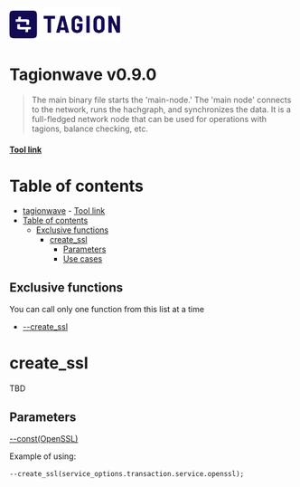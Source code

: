 <a href="https://tagion.org"><img alt="tagion logo" src="https://github.com/tagion/resources/raw/master/branding/logomark.svg?sanitize=true" alt="tagion.org" height="60"></a>
# Tagionwave v0.9.0
> The main binary file starts the 'main-node.' The 'main node' connects to the network, runs the hachgraph, and synchronizes the data. It is a full-fledged network node that can be used for operations with tagions, balance checking, etc.

#### [Tool link](https://github.com/tagion/tagion/tree/release/src/bin-wave)

# Table of contents
- [tagionwave](#wave)
      - [Tool link](#tool-link)
- [Table of contents](#table-of-contents)
  - [Exclusive functions](#exclusive-functions)
    - [create_ssl](#create_ssl)
      - [Parameters](#parameters)
      - [Use cases](#use-cases)


## Exclusive functions
You can call only one function from this list at a time
- [--create_ssl](#create_ssl)
  
# create_ssl
TBD

## Parameters

[--const(OpenSSL)](#const(OpenSSL)) 

Example of using:
```
--create_ssl(service_options.transaction.service.openssl);
```
